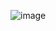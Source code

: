 ![image](https://user-images.githubusercontent.com/90045627/158648275-2f027c59-0d49-49e5-82f9-f6d2206757c3.png)
